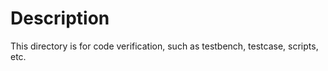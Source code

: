 
# Description

This directory is for code verification, such as testbench, testcase, scripts, etc.
